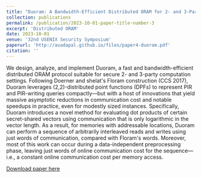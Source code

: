 ```yaml
---
title: "Duoram: A Bandwidth-Efficient Distributed ORAM for 2- and 3-Party Computation"
collection: publications
permalink: /publication/2023-10-01-paper-title-number-3
excerpt: 'Distributed ORAM'
date: 2023-10-01
venue: '32nd USENIX Security Symposium'
paperurl: 'http://avadapal.github.io/files/paper4-duoram.pdf'
citation: ''
---
```

We design, analyze, and implement Duoram, a fast and bandwidth-efficient distributed ORAM protocol suitable for secure 2- and 3-party computation settings. Following Doerner and shelat's Floram construction (CCS 2017), Duoram leverages (2,2)-distributed point functions (DPFs) to represent PIR and PIR-writing queries compactly—but with a host of innovations that yield massive asymptotic reductions in communication cost and notable speedups in practice, even for modestly sized instances. Specifically, Duoram introduces a novel method for evaluating dot products of certain secret-shared vectors using communication that is only logarithmic in the vector length. As a result, for memories with  addressable locations, Duoram can perform a sequence of  arbitrarily interleaved reads and writes using just  words of communication, compared with Floram's  words. Moreover, most of this work can occur during a data-independent preprocessing phase, leaving just  words of online communication cost for the sequence—i.e., a constant online communication cost per memory access.

[Download paper here](http://academicpages.github.io/files/paper4-duoram.pdf)